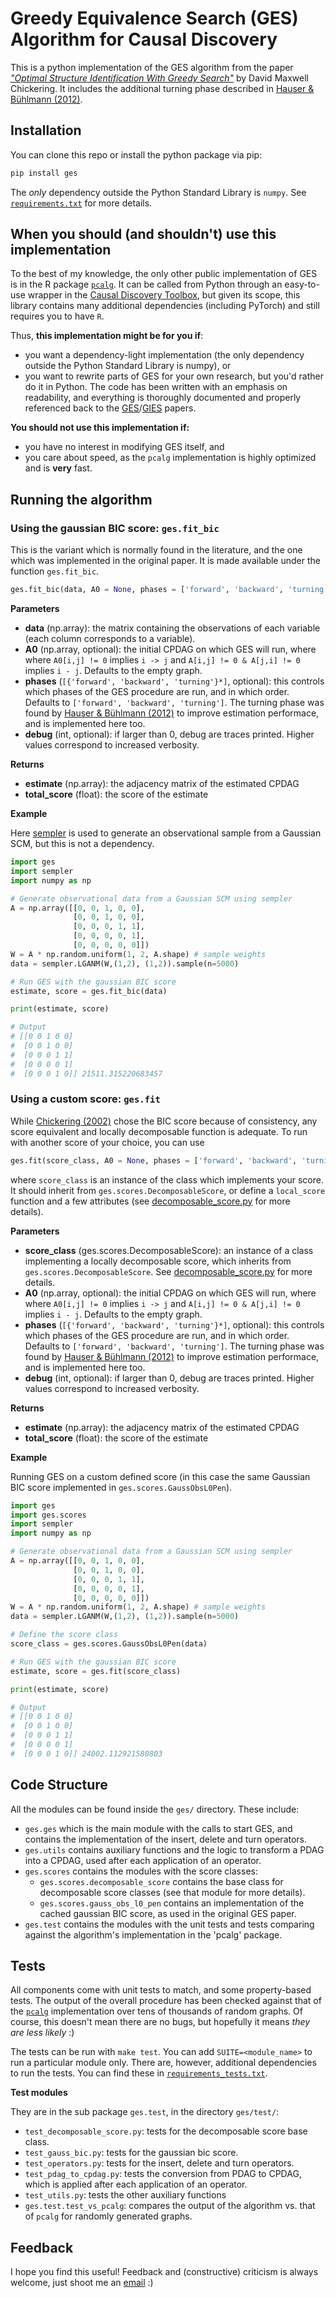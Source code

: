 # Greedy Equivalence Search (GES) Algorithm for Causal Discovery

This is a python implementation of the GES algorithm from the paper [*"Optimal Structure Identification With Greedy Search"*](https://www.jmlr.org/papers/volume3/chickering02b/chickering02b.pdf) by David Maxwell Chickering. It includes the additional turning phase described in [Hauser & Bühlmann (2012)](https://www.jmlr.org/papers/volume13/hauser12a/hauser12a.pdf).

## Installation

You can clone this repo or install the python package via pip:

```bash
pip install ges
```

The _only_ dependency outside the Python Standard Library is `numpy`. See [`requirements.txt`](requirements.txt) for more details.

## When you should (and shouldn't) use this implementation

To the best of my knowledge, the only other public implementation of GES is in the R package [`pcalg`](https://www.rdocumentation.org/packages/pcalg/versions/2.7-1). It can be called from Python through an easy-to-use wrapper in the [Causal Discovery Toolbox](https://github.com/FenTechSolutions/CausalDiscoveryToolbox), but given its scope, this library contains many additional dependencies (including PyTorch) and still requires you to have `R`.

Thus, **this implementation might be for you if**:

- you want a dependency-light implementation (the only dependency outside the Python Standard Library is numpy), or
- you want to rewrite parts of GES for your own research, but you'd rather do it in Python. The code has been written with an emphasis on readability, and everything is thoroughly documented and properly referenced back to the [GES](https://www.jmlr.org/papers/volume3/chickering02b/chickering02b.pdf)/[GIES](https://www.jmlr.org/papers/volume13/hauser12a/hauser12a.pdf) papers.

**You should not use this implementation if:**

- you have no interest in modifying GES itself, and
- you care about speed, as the `pcalg` implementation is highly optimized and is **very** fast.

## Running the algorithm

### Using the gaussian BIC score: `ges.fit_bic`

This is the variant which is normally found in the literature, and the one which was implemented in the original paper. It is made available under the function `ges.fit_bic`.

```python
ges.fit_bic(data, A0 = None, phases = ['forward', 'backward', 'turning'], debug = 0)
```

**Parameters**

- **data** (np.array): the matrix containing the observations of each variable (each column corresponds to a variable).
- **A0** (np.array, optional): the initial CPDAG on which GES will run, where where `A0[i,j] != 0` implies `i -> j` and `A[i,j] != 0 & A[j,i] != 0` implies `i - j`. Defaults to the empty graph.
- **phases** (`[{'forward', 'backward', 'turning'}*]`, optional): this controls which phases of the GES procedure are run, and in which order. Defaults to `['forward', 'backward', 'turning']`. The turning phase was found by [Hauser & Bühlmann (2012)](https://www.jmlr.org/papers/volume13/hauser12a/hauser12a.pdf) to improve estimation performace, and is implemented here too.
- **debug** (int, optional): if larger than 0, debug are traces printed. Higher values correspond to increased verbosity.

**Returns**
- **estimate** (np.array): the adjacency matrix of the estimated CPDAG
- **total_score** (float): the score of the estimate

**Example**

Here [sempler](https://github.com/juangamella/sempler) is used to generate an observational sample from a Gaussian SCM, but this is not a dependency.

```python
import ges
import sempler
import numpy as np

# Generate observational data from a Gaussian SCM using sempler
A = np.array([[0, 0, 1, 0, 0],
              [0, 0, 1, 0, 0],
              [0, 0, 0, 1, 1],
              [0, 0, 0, 0, 1],
              [0, 0, 0, 0, 0]])
W = A * np.random.uniform(1, 2, A.shape) # sample weights
data = sempler.LGANM(W,(1,2), (1,2)).sample(n=5000)

# Run GES with the gaussian BIC score
estimate, score = ges.fit_bic(data)

print(estimate, score)

# Output
# [[0 0 1 0 0]
#  [0 0 1 0 0]
#  [0 0 0 1 1]
#  [0 0 0 0 1]
#  [0 0 0 1 0]] 21511.315220683457
```

### Using a custom score: `ges.fit`

While [Chickering (2002)](https://www.jmlr.org/papers/volume3/chickering02b/chickering02b.pdf) chose the BIC score because of consistency, any score equivalent and locally decomposable function is adequate. To run with another score of your choice, you can use

```python
ges.fit(score_class, A0 = None, phases = ['forward', 'backward', 'turning'], debug = 0)
```

where `score_class` is an instance of the class which implements your score. It should inherit from `ges.scores.DecomposableScore`, or define a `local_score` function and a few attributes (see [decomposable_score.py](ges/scores/decomposable_score.py) for more details).

**Parameters**

- **score_class** (ges.scores.DecomposableScore): an instance of a class implementing a locally decomposable score, which inherits from `ges.scores.DecomposableScore`. See [decomposable_score.py](ges/scores/decomposable_score.py) for more details.
- **A0** (np.array, optional): the initial CPDAG on which GES will run, where where `A0[i,j] != 0` implies `i -> j` and `A[i,j] != 0 & A[j,i] != 0` implies `i - j`. Defaults to the empty graph.
- **phases** (`[{'forward', 'backward', 'turning'}*]`, optional): this controls which phases of the GES procedure are run, and in which order. Defaults to `['forward', 'backward', 'turning']`. The turning phase was found by [Hauser & Bühlmann (2012)](https://www.jmlr.org/papers/volume13/hauser12a/hauser12a.pdf) to improve estimation performace, and is implemented here too.
- **debug** (int, optional): if larger than 0, debug are traces printed. Higher values correspond to increased verbosity.

**Returns**
- **estimate** (np.array): the adjacency matrix of the estimated CPDAG
- **total_score** (float): the score of the estimate

**Example**

Running GES on a custom defined score (in this case the same Gaussian BIC score implemented in `ges.scores.GaussObsL0Pen`).

```python
import ges
import ges.scores
import sempler
import numpy as np

# Generate observational data from a Gaussian SCM using sempler
A = np.array([[0, 0, 1, 0, 0],
              [0, 0, 1, 0, 0],
              [0, 0, 0, 1, 1],
              [0, 0, 0, 0, 1],
              [0, 0, 0, 0, 0]])
W = A * np.random.uniform(1, 2, A.shape) # sample weights
data = sempler.LGANM(W,(1,2), (1,2)).sample(n=5000)

# Define the score class
score_class = ges.scores.GaussObsL0Pen(data)

# Run GES with the gaussian BIC score
estimate, score = ges.fit(score_class)

print(estimate, score)

# Output
# [[0 0 1 0 0]
#  [0 0 1 0 0]
#  [0 0 0 1 1]
#  [0 0 0 0 1]
#  [0 0 0 1 0]] 24002.112921580803
```

## Code Structure

All the modules can be found inside the `ges/` directory. These include:

  - `ges.ges` which is the main module with the calls to start GES, and contains the implementation of the insert, delete and turn operators.
  - `ges.utils` contains auxiliary functions and the logic to transform a PDAG into a CPDAG, used after each application of an operator.
  - `ges.scores` contains the modules with the score classes:
      - `ges.scores.decomposable_score` contains the base class for decomposable score classes (see that module for more details).
      - `ges.scores.gauss_obs_l0_pen` contains an implementation of the cached gaussian BIC score, as used in the original GES paper.
   - `ges.test` contains the modules with the unit tests and tests comparing against the algorithm's implementation in the 'pcalg' package.   

## Tests

All components come with unit tests to match, and some property-based tests. The output of the overall procedure has been checked against that of the [`pcalg`](https://www.rdocumentation.org/packages/pcalg/versions/2.7-1) implementation over tens of thousands of random graphs. Of course, this doesn't mean there are no bugs, but hopefully it means *they are less likely* :)

The tests can be run with `make test`. You can add `SUITE=<module_name>` to run a particular module only. There are, however, additional dependencies to run the tests. You can find these in [`requirements_tests.txt`](requirements_tests.txt).

**Test modules**

They are in the sub package `ges.test`, in the directory `ges/test/`:

   - `test_decomposable_score.py`: tests for the decomposable score base class.
   - `test_gauss_bic.py`: tests for the gaussian bic score.
   - `test_operators.py`: tests for the insert, delete and turn operators.
   - `test_pdag_to_cpdag.py`: tests the conversion from PDAG to CPDAG, which is applied after each application of an operator.
   - `test_utils.py`: tests the other auxiliary functions
   - `ges.test.test_vs_pcalg`: compares the output of the algorithm vs. that of `pcalg` for randomly generated graphs.

## Feedback

I hope you find this useful! Feedback and (constructive) criticism is always welcome, just shoot me an [email](mailto:juan.gamella@stat.math.ethz.ch) :)
